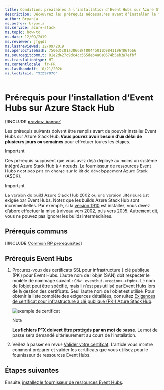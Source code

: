 ```yaml
---
title: Conditions préalables à l’installation d’Event Hubs sur Azure Stack Hub
description: Découvrez les prérequis nécessaires avant d’installer le fournisseur de ressources Event Hubs sur Azure Stack Hub.
author: BryanLa
ms.author: bryanla
ms.service: azure-stack
ms.topic: how-to
ms.date: 12/09/2019
ms.reviewer: jfggdl
ms.lastreviewed: 12/09/2019
ms.openlocfilehash: 750e35c81a386687f80445011b9841196f86f6b6
ms.sourcegitcommit: 81e2d627c9dc4cc365deb4a0e0674b5ab3a7efbf
ms.translationtype: HT
ms.contentlocale: fr-FR
ms.lasthandoff: 10/21/2020
ms.locfileid: "92297870"
---
```

# <a name="prerequisites-for-installing-event-hubs-on-azure-stack-hub"></a>Prérequis pour l’installation d’Event Hubs sur Azure Stack Hub

[!INCLUDE [preview-banner](../includes/event-hubs-preview.md)]

Les prérequis suivants doivent être remplis avant de pouvoir installer Event Hubs sur Azure Stack Hub. **Vous pouvez avoir besoin d’un délai de plusieurs jours ou semaines** pour effectuer toutes les étapes.

> [!IMPORTANT]
> Ces prérequis supposent que vous avez déjà déployé au moins un système intégré Azure Stack Hub à 4 nœuds. Le fournisseur de ressources Event Hubs n’est pas pris en charge sur le kit de développement Azure Stack (ASDK).

> [!IMPORTANT]
> La version de build Azure Stack Hub 2002 ou une version ultérieure est exigée par Event Hubs. Notez que les builds Azure Stack Hub sont incrémentielles. Par exemple, si la [version 1910](./release-notes.md?view=azs-1910&preserve-view=true#1910-build-reference) est installée, vous devez d’abord effectuer la mise à niveau vers [2002](./release-notes.md?view=azs-2002&preserve-view=true#2002-build-reference), puis vers 2005. Autrement dit, vous ne pouvez pas ignorer les builds intermédiaires.

## <a name="common-prerequisites"></a>Prérequis communs

[!INCLUDE [Common RP prerequisites](../includes/resource-provider-prerequisites.md)]

## <a name="event-hubs-prerequisites"></a>Prérequis Event Hubs

1. Procurez-vous des certificats SSL pour infrastructure à clé publique (PKI) pour Event Hubs. L’autre nom de l’objet (SAN) doit respecter le modèle de nommage suivant : `CN=*.eventhub.<region>.<fqdn>`. Le nom de l’objet peut être spécifié, mais il n’est pas utilisé par Event Hubs lors de la gestion des certificats. Seul l’autre nom de l’objet est utilisé. Pour obtenir la liste complète des exigences détaillées, consultez [Exigences de certificat pour infrastructure à clé publique (PKI) Azure Stack Hub](azure-stack-pki-certs.md).  

   ![exemple de certificat](media/event-hubs-rp-prerequisites/certificate-example.png)

   > [!NOTE]
   > **Les fichiers PFX doivent être protégés par un mot de passe**. Le mot de passe sera demandé ultérieurement au cours de l’installation.

2. Veillez à passer en revue [Valider votre certificat](azure-stack-validate-pki-certs.md). L’article vous montre comment préparer et valider les certificats que vous utilisez pour le fournisseur de ressources Event Hubs. 

## <a name="next-steps"></a>Étapes suivantes

Ensuite, [installez le fournisseur de ressources Event Hubs](event-hubs-rp-install.md).
